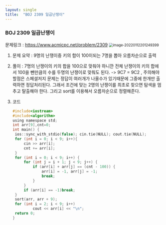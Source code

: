```yaml
---
layout: single
title:  "BOJ 2309 일곱난쟁이"
---
```


### BOJ 2309 일곱난쟁이

문제링크 : https://www.acmicpc.net/problem/2309
<img src="C:\Users\whwog\AppData\Roaming\Typora\typora-user-images\image-20220112201249399.png" alt="image-20220112201249399" style="zoom:80%;" />



1. 문제 요약 : 9명의 난쟁이중 키의 합이 100이되는 7명을 뽑아 오름차순으로 출력

   

2. 풀이 : 7명의 난쟁이의 키의 합을 100으로 맞춰야 하니깐 전체 난쟁이의 키의 합에서 100을 뺀만큼의 수를 두명의 난쟁이로 맞춰도 된다.  -> 9C7 = 9C2 , 주의해야 할점은 스페셜저지 문제는 정답이 여러개가 나올수가 있기때문에 그중에 한개만 출력하면 정답처리된다. 그래서 조건에 맞는 2명의 난쟁이를 최초로 찾으면 탐색을 멈추고 탈출해야 한다. 그리고 sort를 이용해서 오름차순으로 정렬해준다.



3. 코드

   ```c
   #include<iostream>
   #include<algorithm>
   using namespace std;
   int arr[9],cnt=0;
   int main() {
   	ios::sync_with_stdio(false); cin.tie(NULL); cout.tie(NULL);
   	for (int i = 0; i < 9; i++){
   		cin >> arr[i];
   		cnt += arr[i];
   	}
   	for (int i = 0; i < 9; i++) {
   		for (int j = i + 1; j < 9; j++) {
   			if (arr[i] + arr[j] == (cnt - 100)) {
   				arr[i] = -1, arr[j] = -1;
   				break;
   			}
   		}
   		if (arr[i] == -1)break;
   	}
   	sort(arr, arr + 9);
   	for (int i = 2; i < 9; i++)
   			cout << arr[i] << "\n";
   	return 0;
   }
   ```
